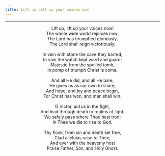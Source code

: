 ```yaml
---
title: Lift up lift up your voices now
---
```


---
<center>
Lift up, lift up your voices now!<br/>
The whole wide world rejoices now;<br/>
The Lord has triumphed gloriously,<br/>
The Lord shall reign victoriously.<br/>
<br/>
In vain with stone the cave they barred;<br/>
In vain the watch kept ward and guard;<br/>
Majestic from the spoilèd tomb,<br/>
In pomp of triumph Christ is come.<br/>
<br/>
And all He did, and all He bare,<br/>
He gives us as our own to share;<br/>
And hope, and joy and peace begin,<br/>
For Christ has won, and man shall win.<br/>
<br/>
O Victor, aid us in the fight,<br/>
And lead through death to realms of light;<br/>
We safely pass where Thou hast trod;<br/>
In Thee we die to rise to God.<br/>
<br/>
Thy flock, from sin and death set free,<br/>
Glad alleluias raise to Thee;<br/>
And ever with the heavenly host<br/>
Praise Father, Son, and Holy Ghost.
</center>